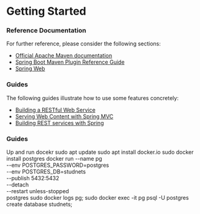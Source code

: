 # Getting Started

### Reference Documentation
For further reference, please consider the following sections:

* [Official Apache Maven documentation](https://maven.apache.org/guides/index.html)
* [Spring Boot Maven Plugin Reference Guide](https://docs.spring.io/spring-boot/docs/2.2.6.RELEASE/maven-plugin/)
* [Spring Web](https://docs.spring.io/spring-boot/docs/2.2.6.RELEASE/reference/htmlsingle/#boot-features-developing-web-applications)

### Guides
The following guides illustrate how to use some features concretely:

* [Building a RESTful Web Service](https://spring.io/guides/gs/rest-service/)
* [Serving Web Content with Spring MVC](https://spring.io/guides/gs/serving-web-content/)
* [Building REST services with Spring](https://spring.io/guides/tutorials/bookmarks/)

### Guides
Up and run docekr 
sudo apt update
sudo apt install docker.io
sudo docker install postgres
docker run --name pg \
             --env POSTGRES_PASSWORD=postgres \
             --env POSTGRES_DB=studnets \
             --publish 5432:5432 \
             --detach \
             --restart unless-stopped \
             postgres
sudo docker logs pg;
sudo  docker exec -it pg psql -U postgres
create database studnets;

